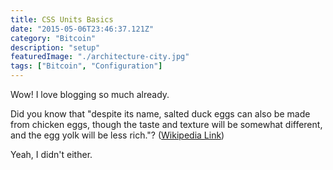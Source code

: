 ```yaml
---
title: CSS Units Basics
date: "2015-05-06T23:46:37.121Z"
category: "Bitcoin"
description: "setup"
featuredImage: "./architecture-city.jpg"
tags: ["Bitcoin", "Configuration"]
---
```


Wow! I love blogging so much already.

Did you know that "despite its name, salted duck eggs can also be made from
chicken eggs, though the taste and texture will be somewhat different, and the
egg yolk will be less rich."?
([Wikipedia Link](http://en.wikipedia.org/wiki/Salted_duck_egg))

Yeah, I didn't either.
